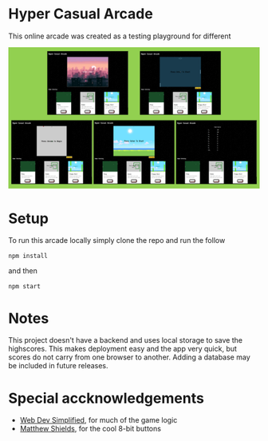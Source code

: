# Hyper Casual Arcade
This online arcade was created as a testing playground for different 
<p align="center">
  <img src="client/public/imgs/readme/20220521_Screenshots.png" />
</p>

# Setup
To run this arcade locally simply clone the repo and run the follow
```
npm install
```

and then 
```
npm start
```
# Notes
This project doesn't have a backend and uses local storage to save the highscores. This makes deployment easy and the app very quick, but scores do not carry from one browser to another. Adding a database may be included in future releases.

# Special accknowledgements
* [Web Dev Simplified](https://www.youtube.com/channel/UCFbNIlppjAuEX4znoulh0Cw), for much of the game logic
* [Matthew Shields](https://codepen.io/MatthewShields/pen/pwrXpV), for the cool 8-bit buttons
